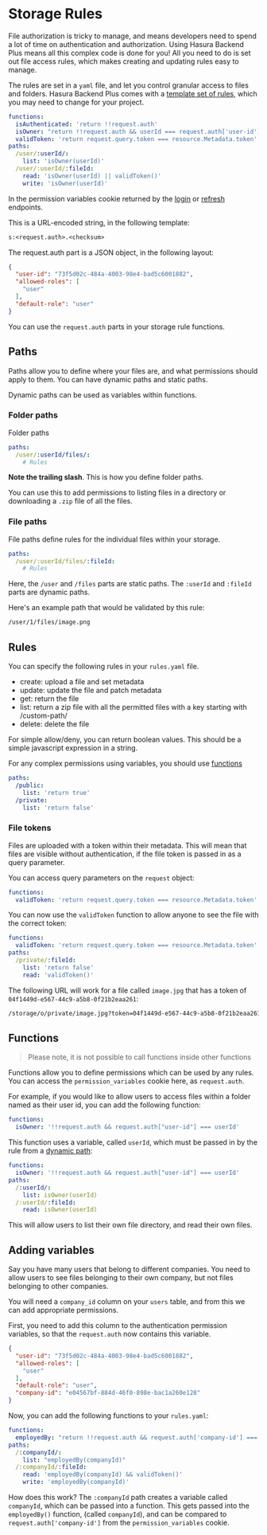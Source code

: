 # Storage Rules

File authorization is tricky to manage, and means developers need to spend a lot of time on authentication and authorization. Using Hasura Backend Plus means all this complex code is done for you! All you need to do is set out file access rules, which makes creating and updating rules easy to manage.

The rules are set in a `yaml` file, and let you control granular access to files and folders. Hasura Backend Plus comes with a [template set of rules](https://github.com/nhost/hasura-backend-plus/blob/master/custom/storage-rules/rules.yaml), which you may need to change for your project.

``` yaml
functions:
  isAuthenticated: 'return !!request.auth'
  isOwner: "return !!request.auth && userId === request.auth['user-id']"
  validToken: 'return request.query.token === resource.Metadata.token'
paths:
  /user/:userId/:
    list: 'isOwner(userId)'
  /user/:userId/:fileId:
    read: 'isOwner(userId) || validToken()'
    write: 'isOwner(userId)'
```

In the permission variables cookie returned by the [login](../api.md#login) or [refresh](../api.md#refresh-token) endpoints.

This is a URL-encoded string, in the following template:

``` txt
s:<request.auth>.<checksum>
```

The request.auth part is a JSON object, in the following layout:

``` json
{
  "user-id": "73f5d02c-484a-4003-98e4-bad5c6001882",
  "allowed-roles": [
    "user"
  ],
  "default-role": "user"
}
```

You can use the `request.auth` parts in your storage rule functions.

## Paths

Paths allow you to define where your files are, and what permissions should apply to them. You can have dynamic paths and static paths.

Dynamic paths can be used as variables within functions.

### Folder paths

Folder paths

``` yaml
paths:
  /user/:userId/files/:
    # Rules
```

**Note the trailing slash**. This is how you define folder paths.

You can use this to add permissions to listing files in a directory or downloading a `.zip` file of all the files.

### File paths

File paths define rules for the individual files within your storage.

``` yaml
paths:
  /user/:userId/files/:fileId:
    # Rules
```

Here, the `/user` and `/files` parts are static paths. The `:userId` and `:fileId` parts are dynamic paths.

Here's an example path that would be validated by this rule:

``` txt
/user/1/files/image.png
```

## Rules

You can specify the following rules in your `rules.yaml` file.

- create: upload a file and set metadata
- update: update the file and patch metadata
- get: return the file
- list: return a zip file with all the permitted files with a key starting with /custom-path/
- delete: delete the file

For simple allow/deny, you can return boolean values. This should be a simple javascript expression in a string.

For any complex permissions using variables, you should use [functions](#functions)

``` yaml
paths:
  /public:
    list: 'return true'
  /private:
    list: 'return false'
```

### File tokens

Files are uploaded with a token within their metadata. This will mean that files are visible without authentication, if the file token is passed in as a query parameter.

You can access query parameters on the `request` object:

``` yaml
functions:
  validToken: 'return request.query.token === resource.Metadata.token'
```

You can now use the `validToken` function to allow anyone to see the file with the correct token:

``` yaml
functions:
  validToken: 'return request.query.token === resource.Metadata.token'
paths:
  /private/:fileId:
    list: 'return false'
    read: 'validToken()'
```

The following URL will work for a file called `image.jpg` that has a token of `04f1449d-e567-44c9-a5b8-0f21b2eaa261`:

``` txt
/storage/o/private/image.jpg?token=04f1449d-e567-44c9-a5b8-0f21b2eaa261
```

## Functions

> Please note, it is not possible to call functions inside other functions

Functions allow you to define permissions which can be used by any rules. You can access the `permission_variables` cookie here, as `request.auth`.

For example, if you would like to allow users to access files within a folder named as their user id, you can add the following function:

``` yaml
functions:
  isOwner: '!!request.auth && request.auth["user-id"] === userId'
```

This function uses a variable, called `userId`, which must be passed in by the rule from a [dynamic path](#folder-paths):

``` yaml
functions:
  isOwner: '!!request.auth && request.auth["user-id"] === userId'
paths:
  /:userId/:
    list: isOwner(userId)
  /:userId/:fileId:
    read: isOwner(userId)
```

This will allow users to list their own file directory, and read their own files.

## Adding variables

Say you have many users that belong to different companies. You need to allow users to see files belonging to their own company, but not files belonging to other companies.

You will need a `company_id` column on your `users` table, and from this we can add appropriate permissions.

First, you need to add this column to the authentication permission variables, so that the `request.auth` now contains this variable.

``` json
{
  "user-id": "73f5d02c-484a-4003-98e4-bad5c6001882",
  "allowed-roles": [
    "user"
  ],
  "default-role": "user",
  "company-id": "e04567bf-884d-46f0-898e-bac1a260e128"
}
```

Now, you can add the following functions to your `rules.yaml`:

``` yaml
functions:
  employedBy: "return !!request.auth && request.auth['company-id'] === companyId"
paths:
  /:companyId/:
    list: "employedBy(companyId)"
  /:companyId/:fileId:
    read: 'employedBy(companyId) && validToken()'
    write: 'employedBy(companyId)'
```

How does this work? The `:companyId` path creates a variable called `companyId`, which can be passed into a function.
This gets passed into the `employedBy()` function, (called `companyId`), and can be compared to `request.auth['company-id']` from the `permission_variables` cookie.

